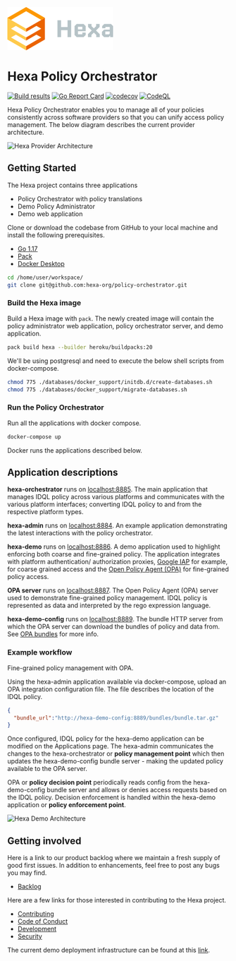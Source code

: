 ![hexa-logo](docs/img/hexa-logo.svg)

# Hexa Policy Orchestrator

[![Build results](https://github.com/hexa-org/policy-orchestrator/workflows/build/badge.svg)](https://github.com/hexa-org/policy-orchestrator/actions)
[![Go Report Card](https://goreportcard.com/badge/hexa-org/policy-orchestrator)](https://goreportcard.com/report/hexa-org/policy-orchestrator)
[![codecov](https://codecov.io/gh/hexa-org/policy-orchestrator/branch/main/graph/badge.svg)](https://codecov.io/gh/hexa-org/policy-orchestrator)
[![CodeQL](https://github.com/hexa-org/policy-orchestrator/actions/workflows/codeql-analysis.yml/badge.svg)](https://github.com/hexa-org/policy-orchestrator/actions/workflows/codeql-analysis.yml)

Hexa Policy Orchestrator enables you to manage all of your policies consistently across software providers
so that you can unify access policy management. The below diagram describes the current provider architecture.

![Hexa Provider Architecture](docs/img/Hexa-Provider-Architecture.svg "hexa provider architecture")

## Getting Started

The Hexa project contains three applications

* Policy Orchestrator with policy translations
* Demo Policy Administrator
* Demo web application

Clone or download the codebase from GitHub to your local machine and install the following prerequisites.

* [Go 1.17](https://go.dev)
* [Pack](https://buildpacks.io)
* [Docker Desktop](https://www.docker.com/products/docker-desktop)

```bash
cd /home/user/workspace/
git clone git@github.com:hexa-org/policy-orchestrator.git
```

### Build the Hexa image

Build a Hexa image with `pack`. The newly created image will contain the policy
administrator web application, policy orchestrator server, and demo application.

```bash
pack build hexa --builder heroku/buildpacks:20
```

We'll be using postgresql and need to execute the below shell scripts from docker-compose.

```bash
chmod 775 ./databases/docker_support/initdb.d/create-databases.sh
chmod 775 ./databases/docker_support/migrate-databases.sh
```

### Run the Policy Orchestrator

Run all the applications with docker compose.

```bash
docker-compose up
```

Docker runs the applications described below.

## Application descriptions 

**hexa-orchestrator** runs on [localhost:8885](http://localhost:8885/health). The main application
that manages IDQL policy across various platforms and communicates with the various platform interfaces;
converting IDQL policy to and from the respective platform types.

**hexa-admin** runs on [localhost:8884](http://localhost:8884/). An example application
demonstrating the latest interactions with the policy orchestrator.

**hexa-demo** runs on [localhost:8886](http://localhost:8886/). A demo application used to highlight
enforcing both coarse and fine-grained policy. The application integrates with platform
authentication/ authorization proxies, [Google IAP](https://cloud.google.com/iap) for example,
for coarse grained access and the [Open Policy Agent (OPA)](https://www.openpolicyagent.org/)
for fine-grained policy access.

**OPA server** runs on [localhost:8887](http://localhost:8887/). The Open Policy Agent (OPA) server used to 
demonstrate fine-grained policy management. IDQL policy is represented as data and interpreted by
the rego expression language.

**hexa-demo-config** runs on [localhost:8889](http://localhost:8889/health). The bundle HTTP server from which the
OPA server can download the bundles of policy and data from. See [OPA bundles][opa-bundles] for more info.

### Example workflow

Fine-grained policy management with OPA.

Using the hexa-admin application available via docker-compose, upload an OPA integration
configuration file. The file describes the location of the IDQL policy.

```json
{
  "bundle_url":"http://hexa-demo-config:8889/bundles/bundle.tar.gz"
}
```

Once configured, IDQL policy for the hexa-demo application can be modified on
the Applications page. The hexa-admin communicates the changes to the
hexa-orchestrator or **policy management point** which then updates the hexa-demo-config bundle server -
making the updated policy available to the OPA server.

OPA or **policy decision point** periodically reads config from the hexa-demo-config bundle
server and allows or denies access requests based on the IDQL policy.
Decision enforcement is handled within the hexa-demo application or **policy enforcement point**.

![Hexa Demo Architecture](docs/img/Hexa-Demo-Architecture.svg "hexa demo architecture")

## Getting involved

Here is a link to our product backlog where we maintain a fresh supply of good first issues. In addition to
enhancements, feel free to post any bugs you may find.

* [Backlog](https://github.com/orgs/hexa-org/projects/1)

Here are a few links for those interested in contributing to the Hexa project.

* [Contributing](CONTRIBUTING.md)
* [Code of Conduct](CODE_OF_CONDUCT.md)
* [Development](DEVELOPMENT.md)
* [Security](SECURITY.md)

The current demo deployment infrastructure can be found at this [link](infrastructure/README.md).

[opa-bundles]: https://www.openpolicyagent.org/docs/latest/management-bundles/
